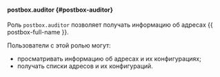 #### postbox.auditor {#postbox-auditor}

Роль `postbox.auditor` позволяет получать информацию об адресах {{ postbox-full-name }}.

Пользователи с этой ролью могут:
* просматривать информацию об адресах и их конфигурациях;
* получать списки адресов и их конфигураций.
